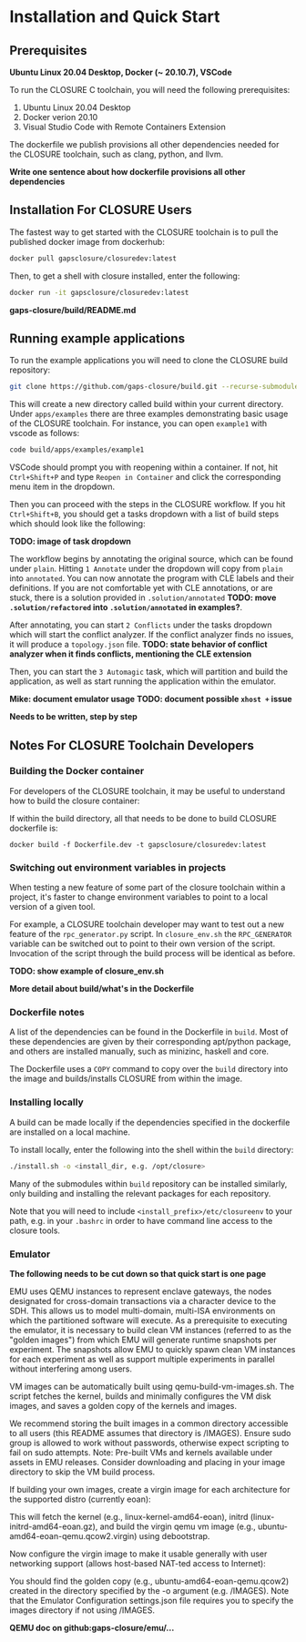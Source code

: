 # Installation and Quick Start 

## Prerequisites

**Ubuntu Linux 20.04 Desktop, Docker (~ 20.10.7), VSCode**

To run the CLOSURE C toolchain, you will need the following prerequisites:

1. Ubuntu Linux 20.04 Desktop
2. Docker verion 20.10 
3. Visual Studio Code with Remote Containers Extension

The dockerfile we publish provisions all other dependencies needed for  
the CLOSURE toolchain, such as clang, python, and llvm.

**Write one sentence about how dockerfile provisions all other dependencies** 

## Installation For CLOSURE Users
The fastest way to get started with the CLOSURE toolchain
is to pull the published docker image from dockerhub:

```bash
docker pull gapsclosure/closuredev:latest
```

Then, to get a shell with closure installed, enter the following:

```bash
docker run -it gapsclosure/closuredev:latest 
```

**gaps-closure/build/README.md**

## Running example applications

To run the example applications you will need to clone the
CLOSURE build repository:

```bash
git clone https://github.com/gaps-closure/build.git --recurse-submodules
```

This will create a new directory called build within your current directory.
Under `apps/examples` there are three examples demonstrating basic usage of
the CLOSURE toolchain. For instance, you can open `example1` with vscode as follows:

```bash
code build/apps/examples/example1
```

VSCode should prompt you with reopening within a container. If not, hit `Ctrl+Shift+P`
and type `Reopen in Container` and click the corresponding menu item in the dropdown.

Then you can proceed with the steps in the CLOSURE workflow. If you hit `Ctrl+Shift+B`,
you should get a tasks dropdown with a list of build steps which should look like the following:

**TODO: image of task dropdown**

The workflow begins by annotating the original source, which can be found under `plain`.
Hitting `1 Annotate` under the dropdown will copy from `plain` into `annotated`. You can
now annotate the program with CLE labels and their definitions. If you are not comfortable
yet with CLE annotations, or are stuck, there is a solution provided in `.solution/annotated` 
**TODO: move `.solution/refactored` into `.solution/annotated` in examples?**. 

After annotating, you can start `2 Conflicts` under the tasks dropdown which will start the conflict analyzer. If the conflict analyzer finds no issues, it will produce a `topology.json` file.
**TODO: state behavior of conflict analyzer when it finds conflicts, mentioning the CLE extension**

Then, you can start the `3 Automagic` task, which will partition and build the application, as well
as start running the application within the emulator.

**Mike: document emulator usage**
**TODO: document possible `xhost +` issue**

**Needs to be written, step by step**

## Notes For CLOSURE Toolchain Developers

### Building the Docker container

For developers of the CLOSURE toolchain, it may be useful to
understand how to build the closure container:

If within the build directory, all that needs to be done to build
CLOSURE dockerfile is:

```
docker build -f Dockerfile.dev -t gapsclosure/closuredev:latest
```

### Switching out environment variables in projects

When testing a new feature of some part of the closure toolchain
within a project, it's faster to change environment variables to point
to a local version of a given tool.

For example, a CLOSURE toolchain developer may want to test out a new feature
of the `rpc_generator.py` script. In `closure_env.sh` the `RPC_GENERATOR`
variable can be switched out to point to their own version of the script. Invocation of
the script through the build process will be identical as before.

**TODO: show example of closure_env.sh**

**More detail about build/what's in the Dockerfile**

### Dockerfile notes

A list of the dependencies can be found in the Dockerfile in `build`.
Most of these dependencies are given by their corresponding apt/python package,
and others are installed manually, such as minizinc, haskell and core.

The Dockerfile uses a `COPY` command to copy over the `build` directory
into the image and builds/installs CLOSURE from within the image. 

### Installing locally

A build can be made locally if the dependencies specified in the dockerfile
are installed on a local machine. 

To install locally, enter the following into the shell within the `build` directory:

```bash
./install.sh -o <install_dir, e.g. /opt/closure>
```

Many of the submodules within `build` repository can be installed similarly, only building
and installing the relevant packages for each repository.

Note that you will need to include `<install_prefix>/etc/closureenv` to your path,
e.g. in your `.bashrc` in order to have command line access to the closure tools.

### Emulator  

**The following needs to be cut down so that quick start is one page**

EMU uses QEMU instances to represent enclave gateways, the nodes designated for cross-domain transactions via a character device to the SDH. This allows us to model multi-domain, multi-ISA environments on which the partitioned software will execute. As a prerequisite to executing the emulator, it is necessary to build clean VM instances (referred to as the "golden images") from which EMU will generate runtime snapshots per experiment. The snapshots allow EMU to quickly spawn clean VM instances for each experiment as well as support multiple experiments in parallel without interfering among users.

VM images can be automatically built using qemu-build-vm-images.sh. The script fetches the kernel, builds and minimally configures the VM disk images, and saves a golden copy of the kernels and images.

We recommend storing the built images in a common directory accessible to all users (this README assumes that directory is /IMAGES). Ensure sudo group is allowed to work without passwords, otherwise expect scripting to fail on sudo attempts. Note: Pre-built VMs and kernels available under assets in EMU releases. Consider downloading and placing in your image directory to skip the VM build process.

If building your own images, create a virgin image for each architecture for the supported distro (currently eoan):

This will fetch the kernel (e.g., linux-kernel-amd64-eoan), initrd (linux-initrd-amd64-eoan.gz), and build the virgin qemu vm image (e.g., ubuntu-amd64-eoan-qemu.qcow2.virgin) using debootstrap.

Now configure the virgin image to make it usable generally with user networking support (allows host-based NAT-ted access to Internet):

You should find the golden copy (e.g., ubuntu-amd64-eoan-qemu.qcow2) created in the directory specified by the -o argument (e.g. /IMAGES). Note that the Emulator Configuration settings.json file requires you to specify the images directory if not using /IMAGES.

**QEMU doc on github:gaps-closure/emu/...**
